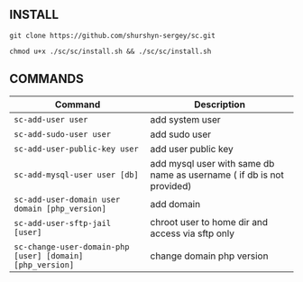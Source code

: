 ## INSTALL

```
git clone https://github.com/shurshyn-sergey/sc.git
```
```
chmod u+x ./sc/sc/install.sh && ./sc/sc/install.sh
```


<!---
## AFTER INSTALL
```
mysql
ALTER USER 'root'@'localhost' IDENTIFIED WITH mysql_native_password BY 'password';
exit
mysql_secure_installation
```
> #set password  
> #Remove anonymous users  
> #Disallow root login remotely  
> #Remove test database and access to it  

```
mysql -u root -p
ALTER USER 'root'@'localhost' IDENTIFIED WITH auth_socket;
```
-->


## COMMANDS
| Command                                                   | Description                                                           |
|-----------------------------------------------------------|-----------------------------------------------------------------------|
| `sc-add-user user`                                        | add system user                                                       |
| `sc-add-sudo-user user`                                   | add sudo user                                                         |
| `sc-add-user-public-key user`                             | add user public key                                                   |
| `sc-add-mysql-user user [db]`                             | add mysql user with same db name as username ( if db is not provided) |
| `sc-add-user-domain user domain [php_version]`            | add domain                                                            |
| `sc-add-user-sftp-jail [user]`                            | chroot user to home dir and access via sftp only                      |
| `sc-change-user-domain-php [user] [domain] [php_version]` | change domain php version                                             |
